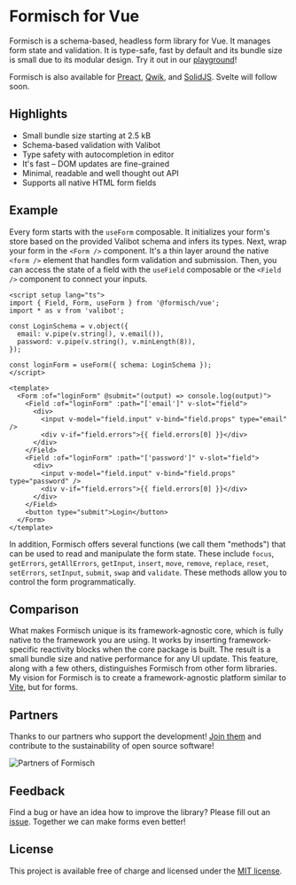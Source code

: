 # Formisch for Vue

Formisch is a schema-based, headless form library for Vue. It manages form state and validation. It is type-safe, fast by default and its bundle size is small due to its modular design. Try it out in our [playground](https://stackblitz.com/edit/formisch-playground-vue)!

Formisch is also available for [Preact][formisch-preact], [Qwik][formisch-qwik], and [SolidJS][formisch-solid]. Svelte will follow soon.

## Highlights

- Small bundle size starting at 2.5 kB
- Schema-based validation with Valibot
- Type safety with autocompletion in editor
- It's fast – DOM updates are fine-grained
- Minimal, readable and well thought out API
- Supports all native HTML form fields

## Example

Every form starts with the `useForm` composable. It initializes your form's store based on the provided Valibot schema and infers its types. Next, wrap your form in the `<Form />` component. It's a thin layer around the native `<form />` element that handles form validation and submission. Then, you can access the state of a field with the `useField` composable or the `<Field />` component to connect your inputs.

```vue
<script setup lang="ts">
import { Field, Form, useForm } from '@formisch/vue';
import * as v from 'valibot';

const LoginSchema = v.object({
  email: v.pipe(v.string(), v.email()),
  password: v.pipe(v.string(), v.minLength(8)),
});

const loginForm = useForm({ schema: LoginSchema });
</script>

<template>
  <Form :of="loginForm" @submit="(output) => console.log(output)">
    <Field :of="loginForm" :path="['email']" v-slot="field">
      <div>
        <input v-model="field.input" v-bind="field.props" type="email" />
        <div v-if="field.errors">{{ field.errors[0] }}</div>
      </div>
    </Field>
    <Field :of="loginForm" :path="['password']" v-slot="field">
      <div>
        <input v-model="field.input" v-bind="field.props" type="password" />
        <div v-if="field.errors">{{ field.errors[0] }}</div>
      </div>
    </Field>
    <button type="submit">Login</button>
  </Form>
</template>
```

In addition, Formisch offers several functions (we call them "methods") that can be used to read and manipulate the form state. These include `focus`, `getErrors`, `getAllErrors`, `getInput`, `insert`, `move`, `remove`, `replace`, `reset`, `setErrors`, `setInput`, `submit`, `swap` and `validate`. These methods allow you to control the form programmatically.

## Comparison

What makes Formisch unique is its framework-agnostic core, which is fully native to the framework you are using. It works by inserting framework-specific reactivity blocks when the core package is built. The result is a small bundle size and native performance for any UI update. This feature, along with a few others, distinguishes Formisch from other form libraries. My vision for Formisch is to create a framework-agnostic platform similar to [Vite](https://vite.dev/), but for forms.

## Partners

Thanks to our partners who support the development! [Join them](https://github.com/sponsors/fabian-hiller) and contribute to the sustainability of open source software!

![Partners of Formisch](https://github.com/fabian-hiller/formisch/blob/main/partners.webp?raw=true)

## Feedback

Find a bug or have an idea how to improve the library? Please fill out an [issue](https://github.com/fabian-hiller/formisch/issues/new). Together we can make forms even better!

## License

This project is available free of charge and licensed under the [MIT license](https://github.com/fabian-hiller/formisch/blob/main/LICENSE.md).

[formisch-preact]: https://github.com/fabian-hiller/formisch/tree/main/frameworks/preact
[formisch-qwik]: https://github.com/fabian-hiller/formisch/tree/main/frameworks/qwik
[formisch-solid]: https://github.com/fabian-hiller/formisch/tree/main/frameworks/solid
[formisch-vue]: https://github.com/fabian-hiller/formisch/tree/main/frameworks/vue
